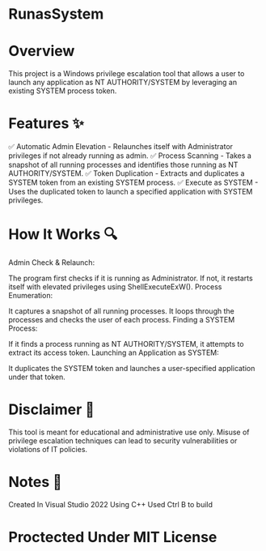 # RunasSystem

# Overview
This project is a Windows privilege escalation tool that allows a user to launch any application as NT AUTHORITY/SYSTEM by leveraging an existing SYSTEM process token.

# Features ✨
✅ Automatic Admin Elevation - Relaunches itself with Administrator privileges if not already running as admin.
✅ Process Scanning - Takes a snapshot of all running processes and identifies those running as NT AUTHORITY/SYSTEM.
✅ Token Duplication - Extracts and duplicates a SYSTEM token from an existing SYSTEM process.
✅ Execute as SYSTEM - Uses the duplicated token to launch a specified application with SYSTEM privileges.

# How It Works 🔍
Admin Check & Relaunch:

The program first checks if it is running as Administrator.
If not, it restarts itself with elevated privileges using ShellExecuteExW().
Process Enumeration:

It captures a snapshot of all running processes.
It loops through the processes and checks the user of each process.
Finding a SYSTEM Process:

If it finds a process running as NT AUTHORITY/SYSTEM, it attempts to extract its access token.
Launching an Application as SYSTEM:

It duplicates the SYSTEM token and launches a user-specified application under that token.


# Disclaimer 🛑
This tool is meant for educational and administrative use only. Misuse of privilege escalation techniques can lead to security vulnerabilities or violations of IT policies.


# Notes 📝
Created In Visual Studio 2022 Using C++ Used Ctrl B to build

# Proctected Under MIT License
